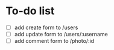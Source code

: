 # To-do list

- [ ] add create form to /users
- [ ] add update form to /users/:username
- [ ] add comment form to /photo/:id
